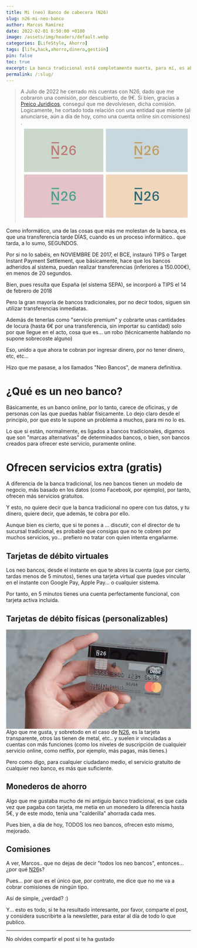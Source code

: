 ```yaml
---
title: Mi (neo) Banco de cabecera (N26)
slug: n26-mi-neo-banco
author: Marcos Ramírez
date: 2022-02-01 8:50:00 +0100
image: /assets/img/headers/default.webp
categories: [LifeStyle, Ahorro]
tags: [life,hack,ahorro,dinero,gestión]
pin: false
toc: true
excerpt: La banca tradicional está completamente muerta, para mí, es absurdo pagar por cosas como que te envíen un email, o tener que esperar DIAS para que una transferencia se haga efectiva. Si tú también estás harto de esto, sigue leyendo, aquí encontrarás la solución para que los bancos dejen de robarte 
permalink: /:slug/ 
---
```


> A Julio de 2022 he cerrado mis cuentas con N26, dado que me cobraron una comisión, por descubierto, de 9€.
> Si bien, gracias a <a href="">Preico Juridicos</a>, conseguí que me devolviesen, dicha comisión. 
> Logicamente, he cortado toda relación con una entidad que miente (al anunciarse, aún a día de hoy, como una cuenta online sin comisiones)
.
[![Post Header](/assets/img/headers/N26.webp)](https://n26.com/r/marcosr8764)

Como informático, una de las cosas que más me molestan de la banca, es que una transferencia tarde DÍAS, cuando es un proceso informático.. que tarda, a lo sumo, SEGUNDOS.

Por si no lo sabéis, en NOVIEMBRE DE 2017, el BCE, instauró TIPS o Target Instant Payment Settlement, que básicamente, hace que los bancos adheridos al sistema, puedan realizar transferencias (inferiores a 150.000€), en menos de 20 segundos.

Bien, pues resulta que España (el sistema SEPA), se incorporó a TIPS el 14 de febrero de 2018 

Pero la gran mayoría de bancos tradicionales, por no decir todos, siguen sin utilizar transferencias inmediatas. 


Además de tenerlas como "servicio premium" y cobrarte unas cantidades de locura (hasta 6€ por una transferencia, sin importar su cantidad) solo por que llegue en el acto, cosa que es... un robo (técnicamente hablando no supone sobrecoste alguno)


Eso, unido a que ahora te cobran por ingresar dinero, por no tener dinero, etc, etc... 

Hizo que me pasase, a los llamados "Neo Bancos", de manera definitiva.


# ¿Qué es un neo banco?

Básicamente, es un banco online, por lo tanto, carece de oficinas, y de personas con las que puedas hablar físicamente.
Lo dejo claro desde el principio, por que esto le supone un problema a muchos, para mi no lo es.

Lo que si están, normalmente, es ligados a bancos tradicionales, digamos que son "marcas alternativas" de determinados bancos, o bien, son bancos creados para ofrecer este servicio, puramente online.

# Ofrecen servicios extra (gratis)

A diferencia de la banca tradicional, los neo bancos tienen un modelo de negocio, más basado en los datos (como Facebook, por ejemplo), por tanto, ofrecen más servicios gratuitos.

Y esto, no quiere decir que la banca tradicional no opere con tus datos, y tu dinero, quiere decir, que además, te cobra por ello.

Aunque bien es cierto, que si te pones a ... discutir, con el director de tu sucursal tradicional, es probable que consigas que no te cobren por muchos servicios, yo... prefiero no tratar con quien intenta engañarme.


## Tarjetas de débito virtuales

Los neo bancos, desde el instante en que te abres la cuenta (que por cierto, tardas menos de 5 minutos), tienes una tarjeta virtual que puedes vincular en el instante con Google Pay, Apple Pay... o cualquier sistema. 

Por tanto, en 5 minutos tienes una cuenta perfectamente funcional, con tarjeta activa incluida.

## Tarjetas de débito físicas (personalizables)

<img src="/assets/img/photos/N26TransparentCard.png" align=left alt="tarjeta transparente de N26">

Algo que me gusta, y sobretodo en el caso de <a href="https://n26.com/r/marcosr8764" target="_blank">N26</a>, es la tarjeta transparente, otros las tienen de metal, etc.. y suelen ir vinculadas a cuentas con más funciones (como los niveles de suscripción de cualquieir servicio online, como netflix, por ejemplo, más pagas, más tienes.)

Pero como digo, para cualquier ciudadano medio, el servicio gratuito de cualquier neo banco, es más que suficiente.

## Monederos de ahorro

Algo que me gustaba mucho de mi antiguio banco tradicional, es que cada vez que pagaba con tarjeta, me metia en un monedero la diferencia hasta 5€, y de este modo, tenía una "calderilla" ahorrada cada mes.

Pues bien, a día de hoy, TODOS los neo bancos, ofrecen esto mismo, mejorado.


## Comisiones

A ver, Marcos.. que no dejas de decir "todos los neo bancos", entonces... ¿por qué <a href="https://n26.com/r/marcosr8764" target="_blank">N26</a>s?

Pues... por que es el único que, por contrato, me dice que no me va a cobrar comisiones de ningún tipo.

Así de simple, ¿verdad? :)


Y... esto es todo, si te ha resultado interesante, por favor, comparte el post, y considera suscribirte a la newsletter, para estar al día de todo lo que publico.

***
No olvides compartir el post si te ha gustado